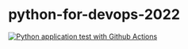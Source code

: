 # python-for-devops-2022

[![Python application test with Github Actions](https://github.com/dzyubin/python-for-devops-2022/actions/workflows/devops.yml/badge.svg)](https://github.com/dzyubin/python-for-devops-2022/actions/workflows/devops.yml)
